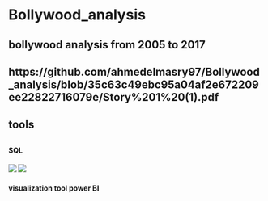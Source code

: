 # Bollywood_analysis
<h2>bollywood analysis from 2005 to 2017<h2>
https://github.com/ahmedelmasry97/Bollywood_analysis/blob/35c63c49ebc95a04af2e672209ee22822716079e/Story%201%20(1).pdf

<h2>tools<h2>
<h4>SQL<h4>
<image src="https://user-images.githubusercontent.com/127942231/226189287-f7fd4d3d-43d0-4d1b-9360-fc2294f676b5.png"/>
<image src ="https://user-images.githubusercontent.com/127942231/226189495-458ab1ca-d614-4556-afed-da065db97037.png"/>

<h4>visualization tool power BI<h4>
